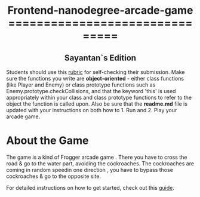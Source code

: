 <h1 align="center">Frontend-nanodegree-arcade-game 
         =============================== </h1><h2 align="center">Sayantan`s Edition</h2>

Students should use this [rubric](https://review.udacity.com/#!/projects/2696458597/rubric) for self-checking their submission. Make sure the functions you write are **object-oriented** - either class functions (like Player and Enemy) or class prototype functions such as Enemy.prototype.checkCollisions, and that the keyword 'this' is used appropriately within your class and class prototype functions to refer to the object the function is called upon. Also be sure that the **readme.md** file is updated with your instructions on both how to 1. Run and 2. Play your arcade game.

# About the Game 
The game is a kind of Frogger arcade game . There you have to cross the road & go to the water part, avoiding the cockroaches.
The cockroaches are coming in random speedin one direction , you have to bypass those cockroaches & go to the opposite site.

For detailed instructions on how to get started, check out this [guide](https://docs.google.com/document/d/1v01aScPjSWCCWQLIpFqvg3-vXLH2e8_SZQKC8jNO0Dc/pub?embedded=true).

